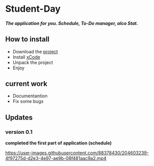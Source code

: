 # Student-Day

##### _The application for you. Schedule, To-Do manager, alco Stat._


## How to install

- Download the [project](https://github.com/SHREDDING8/Student-Day/archive/refs/heads/master.zip)
- Install [xCode](https://apps.apple.com/ru/app/xcode/id497799835?mt=12)
- Unpack the project
- Enjoy

## current work
- Documentantion
- Fix some bugs

## Updates

### version 0.1
**completed the first part of application (schedule)**

https://user-images.githubusercontent.com/88378430/204603239-4f97275d-d2e3-4e97-ae9b-08f481aac9a2.mp4



